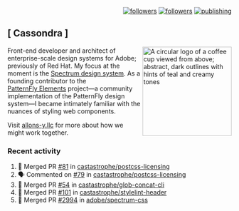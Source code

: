 <p align="right"><a rel="me" href="https://front-end.social/@castastrophe">
    <img alt="followers" title="Follow me on Mastodon" src="https://img.shields.io/mastodon/follow/109297102751309835?domain=https%3A%2F%2Ffront-end.social&label=Follow&logo=mastodon&logoColor=white&style=for-the-badge&labelColor=008080&color=006969"/></a>
  <a href="https://codepen.io/castastrophe/">
    <img alt="followers" title="Follow me on CodePen" src="https://img.shields.io/badge/23-1?color=640464&labelColor=7c007c&style=for-the-badge&logo=codepen&label=Follow"/></a>
<a href="https://castastrophe.medium.com/">
    <img alt="publishing" title="View articles on Medium" src="https://img.shields.io/badge/107-1?color=666&labelColor=444&label=subscribe&logo=medium&logoColor=white&style=for-the-badge"/></a>
</p>

## [&nbsp;Cassondra&nbsp;]

<img align="right" src="https://github-production-user-asset-6210df.s3.amazonaws.com/1840295/253016758-ba468774-1cd3-42c2-8f43-947b5eeb5edf.png" height="200" alt="A circular logo of a coffee cup viewed from above; abstract, dark outlines with hints of teal and creamy tones">

Front-end developer and architect of enterprise-scale design systems for Adobe; previously of Red Hat. My focus at the moment is the [Spectrum design system](https://github.com/adobe/spectrum-css). As a founding contributor to the [PatternFly&nbsp;Elements](https://github.com/patternfly/patternfly-elements) project&mdash;a community implementation of the PatternFly design system&mdash;I became intimately familiar with the nuances of styling web components.

Visit [allons-y.llc](http://allons-y.llc/) for more about how we might work together.

### Recent activity

<!--START_SECTION:activity-->
1. 🎉 Merged PR [#81](https://github.com/castastrophe/postcss-licensing/pull/81) in [castastrophe/postcss-licensing](https://github.com/castastrophe/postcss-licensing)
2. 🗣 Commented on [#79](https://github.com/castastrophe/postcss-licensing/pull/79#issuecomment-2284930487) in [castastrophe/postcss-licensing](https://github.com/castastrophe/postcss-licensing)
3. 🎉 Merged PR [#54](https://github.com/castastrophe/glob-concat-cli/pull/54) in [castastrophe/glob-concat-cli](https://github.com/castastrophe/glob-concat-cli)
4. 🎉 Merged PR [#101](https://github.com/castastrophe/stylelint-header/pull/101) in [castastrophe/stylelint-header](https://github.com/castastrophe/stylelint-header)
5. 🎉 Merged PR [#2994](https://github.com/adobe/spectrum-css/pull/2994) in [adobe/spectrum-css](https://github.com/adobe/spectrum-css)
<!--END_SECTION:activity-->

